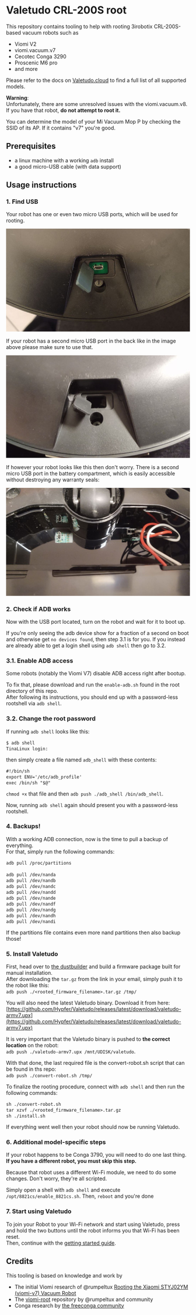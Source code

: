 # Valetudo CRL-200S root

This repository contains tooling to help with rooting 3irobotix CRL-200S-based vacuum robots such as

* Viomi V2
* viomi.vacuum.v7
* Cecotec Conga 3290
* Proscenic M6 pro
* and more

Please refer to the docs on [Valetudo.cloud](https://valetudo.cloud) to find a full list of all supported models.

**Warning**:<br/>
Unfortunately, there are some unresolved issues with the viomi.vacuum.v8.
If you have that robot, **do not attempt to root it.**

You can determine the model of your Mi Vacuum Mop P by checking the SSID of its AP.
If it contains "v7" you're good.

## Prerequisites

* a linux machine with a working `adb` install
* a good micro-USB cable (with data support)

## Usage instructions

### 1. Find USB

Your robot has one or even two micro USB ports, which will be used for rooting.

<img src="./img/with_back_usb.jpg"/>

If your robot has a second micro USB port in the back like in the image above please make sure to use that.

<img src="./img/without_back_usb.jpg"/>

If however your robot looks like this then don't worry.
There is a second micro USB port in the battery compartment, which is easily accessible without destroying any warranty seals:

<img src="./img/battery_usb.jpg"/>

### 2. Check if ADB works

Now with the USB port located, turn on the robot and wait for it to boot up.

If you're only seeing the adb device show for a fraction of a second on boot and otherwise get `no devices found`, then step 3.1 is for you.
If you instead are already able to get a login shell using `adb shell` then go to 3.2.

### 3.1. Enable ADB access

Some robots (notably the Viomi V7) disable ADB access right after bootup.

To fix that, please download and run the `enable-adb.sh` found in the root directory of this repo.<br/>
After following its instructions, you should end up with a password-less rootshell via `adb shell`.

### 3.2. Change the root password

If running `adb shell` looks like this:
```
$ adb shell
TinaLinux login:
```

then simply create a file named `adb_shell` with these contents:

```
#!/bin/sh
export ENV='/etc/adb_profile'
exec /bin/sh "$@"
```

`chmod +x` that file and then `adb push ./adb_shell /bin/adb_shell`.

Now, running `adb shell` again should present you with a password-less rootshell.

### 4. Backups!

With a working ADB connection, now is the time to pull a backup of everything.<br/>
For that, simply run the following commands:

```
adb pull /proc/partitions

adb pull /dev/nanda
adb pull /dev/nandb
adb pull /dev/nandc
adb pull /dev/nandd
adb pull /dev/nande
adb pull /dev/nandf
adb pull /dev/nandg
adb pull /dev/nandh
adb pull /dev/nandi
```

If the partitions file contains even more nand partitions then also backup those!

### 5. Install Valetudo

First, head over to [the dustbuilder](https://builder.dontvacuum.me) and build a firmware package built for manual installation.<br/>
After downloading the `tar.gz` from the link in your email, simply push it to the robot like this:<br/>
`adb push ./<rooted_firmware_filename>.tar.gz /tmp/`

You will also need the latest Valetudo binary. Download it from here:<br/>
[https://github.com/Hypfer/Valetudo/releases/latest/download/valetudo-armv7.upx](https://github.com/Hypfer/Valetudo/releases/latest/download/valetudo-armv7.upx)

It is very important that the Valetudo binary is pushed to **the correct location** on the robot:<br/>
`adb push ./valetudo-armv7.upx /mnt/UDISK/valetudo`. 


With that done, the last required file is the convert-robot.sh script that can be found in ths repo:<br/>
`adb push ./convert-robot.sh /tmp/`

To finalize the rooting procedure, connect with `adb shell` and then run the following commands:
```
sh ./convert-robot.sh
tar xzvf ./<rooted_firmware_filename>.tar.gz
sh ./install.sh
```

If everything went well then your robot should now be running Valetudo.

### 6. Additional model-specific steps

If your robot happens to be Conga 3790, you will need to do one last thing.
**If you have a different robot, you must skip this step.**

Because that robot uses a different Wi-Fi module, we need to do some changes. Don't worry, they're all scripted.

Simply open a shell with `adb shell` and execute `/opt/8821cs/enable_8821cs.sh`.
Then, `reboot` and you're done

### 7. Start using Valetudo

To join your Robot to your Wi-Fi network and start using Valetudo, press and hold the two buttons until the robot informs you that Wi-Fi has been reset.<br/>
Then, continue with the [getting started guide](https://valetudo.cloud/pages/general/getting-started.html#joining_wifi).

## Credits

This tooling is based on knowledge and work by

- The initial Viomi research of @rumpeltux [Rooting the Xiaomi STYJ02YM (viomi-v7) Vacuum Robot](https://itooktheredpill.irgendwo.org/2020/rooting-xiaomi-vacuum-robot/)
- The [viomi-root](https://github.com/rumpeltux/viomi-rooting) repository by @rumpeltux and community
- Conga research by [the freeconga community](https://gitlab.com/freeconga/stuff/-/tree/master/docs)
